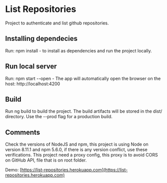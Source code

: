 # List Repositories

Project to authenticate and list github repositories.

## Installing dependecies
Run: npm install - to install as dependencies and run the project locally.

## Run local server
Run: npm start --open - The app will automatically open the browser on the host: http://localhost:4200

## Build
Run ng build to build the project. The build artifacts will be stored in the dist/ directory. Use the --prod flag for a production build.

## Comments
Check the versions of NodeJS and npm, this project is using Node on version 8.11.1 and npm 5.6.0, if there is any version conflict, use these verifications.
This project need a proxy config, this proxy is to avoid CORS on GitHub API, file that is on root folder.

Demo: [https://list-repositories.herokuapp.com](https://list-repositories.herokuapp.com)